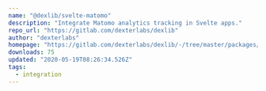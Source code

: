 ```yaml
---
name: "@dexlib/svelte-matomo"
description: "Integrate Matomo analytics tracking in Svelte apps."
repo_url: "https://gitlab.com/dexterlabs/dexlib"
author: "dexterlabs"
homepage: "https://gitlab.com/dexterlabs/dexlib/-/tree/master/packages/svelte-matomo"
downloads: 75
updated: "2020-05-19T08:26:34.526Z"
tags: 
  - integration
---
```

